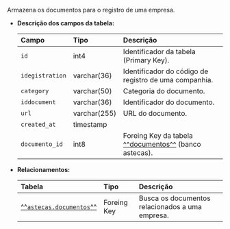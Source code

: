 Armazena os documentos para o registro de uma empresa.

- **Descrição dos campos da tabela:**

  | Campo           | Tipo         | Descrição                                                                         |
  | :-------------- | :----------- | :-------------------------------------------------------------------------------- |
  | `id`            | int4         | Identificador da tabela (Primary Key).                                            |
  | `idegistration` | varchar(36)  | Identificador do código de registro de uma companhia.                             |
  | `category`      | varchar(50)  | Categoria do documento.                                                           |
  | `iddocument`    | varchar(36)  | Identificador do documento.                                                       |
  | `url`           | varchar(255) | URL do documento.                                                                 |
  | `created_at`    | timestamp    |                                                                                   |
  | `documento_id`  | int8         | Foreing Key da tabela [^^documentos^^](db-astecas.md#documentos) (banco astecas). |

- **Relacionamentos:**

  | Tabela                                               | Tipo        | Descrição                                       |
  | :--------------------------------------------------- | :---------- | :---------------------------------------------- |
  | [^^`astecas.documentos`^^](db-astecas.md#documentos) | Foreing Key | Busca os documentos relacionados a uma empresa. |